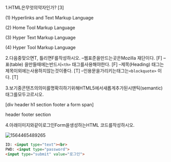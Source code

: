 1.HTML은무엇의약자인가? [3]

(1) Hyperlinks and Text Markup Language

(2) Home Tool Markup Language

(3) Hyper Text Markup Language

(4) Hyper Tool Markup Language



2.다음중맞으면T, 틀리면F를작성하시오.
–웹표준을만드는곳은Mozilla 재단이다. [F]
–표(table) 을만들때에는반드시`<th>` 태그를사용해야한다. [F]
–제목(Heading) 태그는제목이외에는사용하지않는것이좋다. [T]
–인용문을가리키는태그는`<blockquote>` 이다. [T]



3.보기중콘텐츠의의미를명확히하기위해HTML5에서새롭게추가된시맨틱(semantic) 태그를모두고르시오.

[div header h1 section footer a form span]

header footer section



4.아래이미지와같이로그인Form을생성하는HTML 코드를작성하시오.

![1564465489265](C:\Users\student\AppData\Roaming\Typora\typora-user-images\1564465489265.png)

```html
ID: <input type="text"><br>
PWD: <input type="password">
<input type="submit" value="로그인">
```


